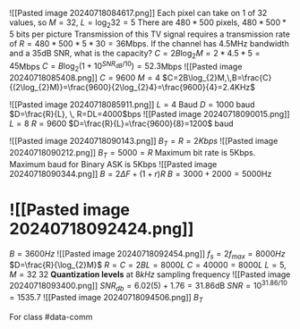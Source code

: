 ![[Pasted image 20240718084617.png]]
Each pixel can take on 1 of 32 values, so $M=32$, $L=\log_{2}32=5$
There are $480*500$ pixels, $480*500*5$  bits per picture
Transmission of this TV signal requires a transmission rate of $R=480*500*5*30=36$Mbps. 
If the channel has 4.5MHz bandwidth and a 35dB SNR, what is the capacity?
$C=2B\log_{2}M=2*4.5*5=45$Mbps
$C=B\log_{2}(1+10^{SNR_{dB}/10})=52.3$Mbps
![[Pasted image 20240718085408.png]]
$C=9600$
$M=4$
$C=2B\log_{2}M,\,B=\frac{C}{(2\log_{2}M)}=\frac{9600}{2\log_{2}4}=\frac{9600}{4}=2.4KHz$

![[Pasted image 20240718085911.png]]
$L=4$
Baud $D=1000$ baud
$D=\frac{R}{L}, \, R=DL=4000$bps
![[Pasted image 20240718090015.png]]
$L=8$
$R=9600$
$D=\frac{R}{L}=\frac{9600}{8}=1200$ baud

![[Pasted image 20240718090143.png]]
$B_{T}=R=2Kbps$
![[Pasted image 20240718090212.png]]
$B_{T}=5000=R$
Maximum bit rate is 5Kbps. Maximum baud for Binary ASK is 5Kbps
![[Pasted image 20240718090344.png]]
$B=2\Delta F+(1+r)R$
$B=3000+2000=5000$Hz
# ![[Pasted image 20240718092424.png]]
$B=3600Hz$ 
![[Pasted image 20240718092454.png]]
$f_{s}=2f_{max}=8000Hz$
$D=\frac{R}{\log_{2}M}$
$R=C=2BL=8000L$
$C=40000=8000L$
$L=5$, $M=32$ 32 **Quantization levels** at $8kHz$ sampling frequency
![[Pasted image 20240718093400.png]]
$SNR_{db}=6.02(5)+1.76=31.86$dB $SNR=10^{31.86/10}=1535.7$
![[Pasted image 20240718094506.png]]
$B_{T}$

For class #data-comm